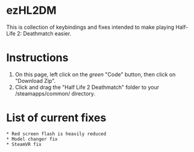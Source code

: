 # ezHL2DM
This is collection of keybindings and fixes intended to make playing Half-Life 2: Deathmatch easier.

# Instructions
1. On this page, left click on the *green* "Code" button, then click on "Download Zip".
2. Click and drag the "Half Life 2 Deathmatch" folder to your <steam library folder>/steamapps/common/ directory.

# List of current fixes
    * Red screen flash is heavily reduced
    * Model changer fix
    * SteamVR fix
